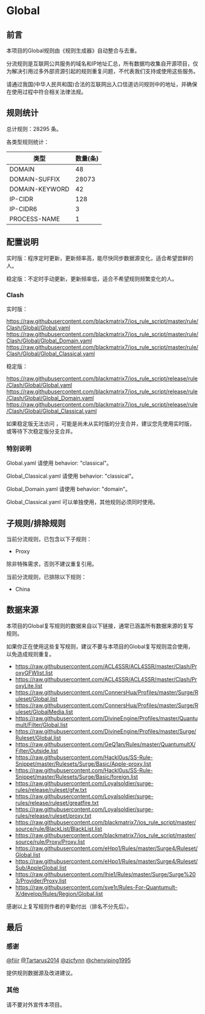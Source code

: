 # Global

## 前言

本项目的Global规则由《规则生成器》自动整合与去重。

分流规则是互联网公共服务的域名和IP地址汇总，所有数据均收集自开源项目，仅为解决引用过多外部资源引起的规则重复问题，不代表我们支持或使用这些服务。

请通过我国(中华人民共和国)合法的互联网出入口信道访问规则中的地址，并确保在使用过程中符合相关法律法规。

## 规则统计

总计规则：28295 条。

各类型规则统计：

| 类型 | 数量(条) |
| ---- | ---- |
| DOMAIN | 48 |
| DOMAIN-SUFFIX | 28073 |
| DOMAIN-KEYWORD | 42 |
| IP-CIDR | 128 |
| IP-CIDR6 | 3 |
| PROCESS-NAME | 1 |
## 配置说明

实时版：程序定时更新，更新频率高，能尽快同步数据源变化，适合希望尝鲜的人。

稳定版：不定时手动更新，更新频率低，适合不希望规则频繁变化的人。

### Clash 
实时版：

https://raw.githubusercontent.com/blackmatrix7/ios_rule_script/master/rule/Clash/Global/Global.yaml
https://raw.githubusercontent.com/blackmatrix7/ios_rule_script/master/rule/Clash/Global/Global_Domain.yaml
https://raw.githubusercontent.com/blackmatrix7/ios_rule_script/master/rule/Clash/Global/Global_Classical.yaml


稳定版：

https://raw.githubusercontent.com/blackmatrix7/ios_rule_script/release/rule/Clash/Global/Global.yaml
https://raw.githubusercontent.com/blackmatrix7/ios_rule_script/release/rule/Clash/Global/Global_Domain.yaml
https://raw.githubusercontent.com/blackmatrix7/ios_rule_script/release/rule/Clash/Global/Global_Classical.yaml


如果稳定版无法访问 ，可能是尚未从实时版的分支合并，建议您先使用实时版，或等待下次稳定版分支合并。

### 特别说明

Global.yaml 请使用 behavior: "classical"。

Global_Classical.yaml 请使用 behavior: "classical"。

Global_Domain.yaml 请使用 behavior: "domain"。

Global_Classical.yaml 可以单独使用，其他规则必须同时使用。

## 子规则/排除规则

当前分流规则，已包含以下子规则：

- Proxy

除非特殊需求，否则不建议重复引用。

当前分流规则，已排除以下规则：

- China

## 数据来源

本项目的Global复写规则的数据来自以下链接，通常已涵盖所有数据来源的复写规则。

如果你正在使用这些复写规则，建议不要与本项目的Global复写规则混合使用，以免造成规则重复。

- https://raw.githubusercontent.com/ACL4SSR/ACL4SSR/master/Clash/ProxyGFWlist.list
- https://raw.githubusercontent.com/ACL4SSR/ACL4SSR/master/Clash/ProxyLite.list
- https://raw.githubusercontent.com/ConnersHua/Profiles/master/Surge/Ruleset/Global.list
- https://raw.githubusercontent.com/ConnersHua/Profiles/master/Surge/Ruleset/GlobalMedia.list
- https://raw.githubusercontent.com/DivineEngine/Profiles/master/Quantumult/Filter/Global.list
- https://raw.githubusercontent.com/DivineEngine/Profiles/master/Surge/Ruleset/Global.list
- https://raw.githubusercontent.com/GeQ1an/Rules/master/QuantumultX/Filter/Outside.list
- https://raw.githubusercontent.com/Hackl0us/SS-Rule-Snippet/master/Rulesets/Surge/Basic/Apple-proxy.list
- https://raw.githubusercontent.com/Hackl0us/SS-Rule-Snippet/master/Rulesets/Surge/Basic/foreign.list
- https://raw.githubusercontent.com/Loyalsoldier/surge-rules/release/ruleset/gfw.txt
- https://raw.githubusercontent.com/Loyalsoldier/surge-rules/release/ruleset/greatfire.txt
- https://raw.githubusercontent.com/Loyalsoldier/surge-rules/release/ruleset/proxy.txt
- https://raw.githubusercontent.com/blackmatrix7/ios_rule_script/master/source/rule/BlackList/BlackList.list
- https://raw.githubusercontent.com/blackmatrix7/ios_rule_script/master/source/rule/Proxy/Proxy.list
- https://raw.githubusercontent.com/eHpo1/Rules/master/Surge4/Ruleset/Global.list
- https://raw.githubusercontent.com/eHpo1/Rules/master/Surge4/Ruleset/Sub/AppleGlobal.list
- https://raw.githubusercontent.com/lhie1/Rules/master/Surge/Surge%203/Provider/Proxy.list
- https://raw.githubusercontent.com/sve1r/Rules-For-Quantumult-X/develop/Rules/Region/Global.list


感谢以上复写规则作者的辛勤付出（排名不分先后）。

## 最后

### 感谢

[@fiiir](https://github.com/fiiir) [@Tartarus2014](https://github.com/Tartarus2014) [@zjcfynn](https://github.com/zjcfynn) [@chenyiping1995](https://github.com/chenyiping1995) 

提供规则数据源及改进建议。

### 其他

请不要对外宣传本项目。
